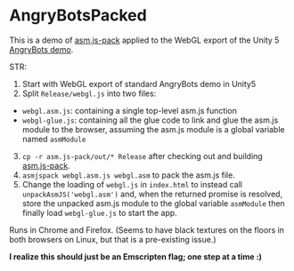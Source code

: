 # AngryBotsPacked
This is a demo of [asm.js-pack](https://github.com/lukewagner/asm.js-pack) applied to the WebGL export of the Unity 5 [AngryBots demo](http://beta.unity3d.com/jonas/AngryBots/).

STR:
 1. Start with WebGL export of standard AngryBots demo in Unity5
 2. Split `Release/webgl.js` into two files:
  - `webgl.asm.js`: containing a single top-level asm.js function
  - `webgl-glue.js`: containing all the glue code to link and glue the asm.js module to the browser, assuming the asm.js module is a global variable named `asmModule`
 3. `cp -r asm.js-pack/out/* Release` after checking out and building [asm.js-pack](https://github.com/lukewagner/asm.js-pack).
 4. `asmjspack webgl.asm.js webgl.asm` to pack the asm.js file.
 5. Change the loading of `webgl.js` in `index.html` to instead call `unpackAsmJS('webgl.asm')` and, when the returned promise is resolved, store the unpacked asm.js module to the global variable `asmModule` then finally load `webgl-glue.js` to start the app.

Runs in Chrome and Firefox.  (Seems to have black textures on the floors in both browsers on Linux, but that is a pre-existing issue.)

**I realize this should just be an Emscripten flag; one step at a time :)**

